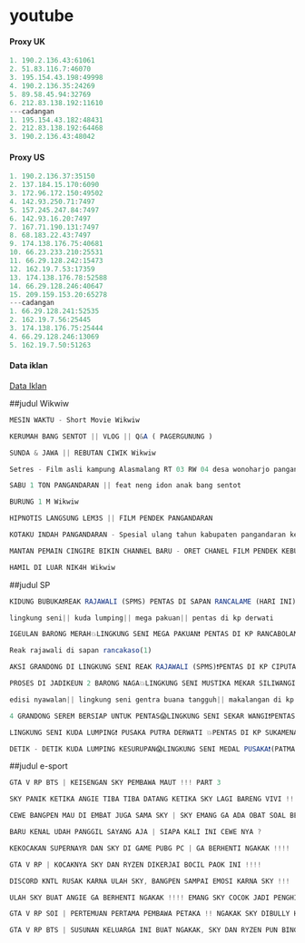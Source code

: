 # youtube


#### Proxy UK
```js
1. 190.2.136.43:61061
2. 51.83.116.7:46070
3. 195.154.43.198:49998
4. 190.2.136.35:24269
5. 89.58.45.94:32769
6. 212.83.138.192:11610
---cadangan
1. 195.154.43.182:48431
2. 212.83.138.192:64468
3. 190.2.136.43:48042
```

#### Proxy US
```js
1. 190.2.136.37:35150
2. 137.184.15.170:6090
3. 172.96.172.150:49502
4. 142.93.250.71:7497
5. 157.245.247.84:7497
6. 142.93.16.20:7497
7. 167.71.190.131:7497
8. 68.183.22.43:7497
9. 174.138.176.75:40681
10. 66.23.233.210:25531
11. 66.29.128.242:15473
12. 162.19.7.53:17359
13. 174.138.176.78:52588
14. 66.29.128.246:40647
15. 209.159.153.20:65278
---cadangan
1. 66.29.128.241:52535
2. 162.19.7.56:25445
3. 174.138.176.75:25444
4. 66.29.128.246:13069
5. 162.19.7.50:51263
```


#### Data iklan
[Data Iklan](https://www.prepostseo.com/tool/fake-address-generator)


##judul Wikwiw

```js
MESIN WAKTU - Short Movie Wikwiw
```
```js
KERUMAH BANG SENTOT || VLOG || Q&A ( PAGERGUNUNG )
```
```js
SUNDA & JAWA || REBUTAN CIWIK Wikwiw
```
```js
Setres - Film asli kampung Alasmalang RT 03 RW 04 desa wonoharjo pangandaran 2022
```
```js
SABU 1 TON PANGANDARAN || feat neng idon anak bang sentot
```
```js
BURUNG 1 M Wikwiw
```
```js
HIPNOTIS LANGSUNG LEM3S || FILM PENDEK PANGANDARAN
```
```js
KOTAKU INDAH PANGANDARAN - Spesial ulang tahun kabupaten pangandaran ke 10 tahun.
```
```js
MANTAN PEMAIN CINGIRE BIKIN CHANNEL BARU - ORET CHANEL FILM PENDEK KEBUMEN - SAINGAN APA GAK ??
```
```js
HAMIL DI LUAR NIK4H Wikwiw
```

##judul SP

```js
KIDUNG BUBUKA❗REAK RAJAWALI (SPMS) PENTAS DI SAPAN RANCALAME (HARI INI)
```
```js
lingkung seni|| kuda lumping|| mega pakuan|| pentas di kp derwati
```
```js
IGEULAN BARONG MERAH💥LINGKUNG SENI MEGA PAKUAN❗ PENTAS DI KP RANCABOLANG GDE BAGE 31-11-21❗
```
```js
Reak rajawali di sapan rancakaso(1)
```
```js
AKSI GRANDONG DI LINGKUNG SENI REAK RAJAWALI (SPMS)❗PENTAS DI KP CIPUTAT
```
```js
PROSES DI JADIKEUN 2 BARONG NAGA💥LINGKUNG SENI MUSTIKA MEKAR SILIWANGI❗PENTAS DI LEWI MUNDING‼‼
```
```js
edisi nyawalan|| lingkung seni gentra buana tangguh|| makalangan di kp derwati ||| 13-06-21
```
```js
4 GRANDONG SEREM BERSIAP UNTUK PENTAS😱LINGKUNG SENI SEKAR WANGI❗PENTAS DI KP EMPANG 01 (CIWASTRA)❗
```
```js
LINGKUNG SENI KUDA LUMPING❗ PUSAKA PUTRA DERWATI 💥PENTAS DI KP SUKAMENAK 04-09-21❗
```
```js
DETIK - DETIK KUDA LUMPING KESURUPAN😱LINGKUNG SENI MEDAL PUSAKA❗(PATMA PUTRA TUNGGAL)PENTAS DI ERENG
```

##judul e-sport
```js
GTA V RP BTS | KEISENGAN SKY PEMBAWA MAUT !!! PART 3
```
```js
SKY PANIK KETIKA ANGIE TIBA TIBA DATANG KETIKA SKY LAGI BARENG VIVI !!!!
```
```js
CEWE BANGPEN MAU DI EMBAT JUGA SAMA SKY | SKY EMANG GA ADA OBAT SOAL BEGINIAN !!!
```
```js
BARU KENAL UDAH PANGGIL SAYANG AJA | SIAPA KALI INI CEWE NYA ?
```
```js
KEKOCAKAN SUPERNAYR DAN SKY DI GAME PUBG PC | GA BERHENTI NGAKAK !!!!
```
```js
GTA V RP | KOCAKNYA SKY DAN RYZEN DIKERJAI BOCIL PAOK INI !!!!
```
```js
DISCORD KNTL RUSAK KARNA ULAH SKY, BANGPEN SAMPAI EMOSI KARNA SKY !!!
```
```js
ULAH SKY BUAT ANGIE GA BERHENTI NGAKAK !!!! EMANG SKY COCOK JADI PENGHIBUR ANGIE !!!
```
```js
GTA V RP SOI | PERTEMUAN PERTAMA PEMBAWA PETAKA !! NGAKAK SKY DIBULLY HABIS HABISAN !!!
```
```js
GTA V RP BTS | SUSUNAN KELUARGA INI BUAT NGAKAK, SKY DAN RYZEN PUN BINGUNG !!!!
```
